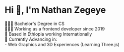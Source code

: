 <h1>Hi 👋, I'm Nathan Zegeye</h1>
👨🏼‍🎓 Bachelor's Degree in CS <br/>
👨🏼‍💻 Working as a frontend developer since 2019<br/>
📍 Based in Ethiopia working Internationally<br/>
🚀 Currently Advancing in:<br/>
  - Web Graphics and 3D Experiences (Learning Three.js)

